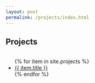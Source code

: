 ```yaml
---
layout: post
permalink: /projects/index.html
---
```

<h2>Projects</h2>
<div class="column">
  <ul>
  {% for item in site.projects %}
      <li>
        <a href="{{ item.url }}">{{ item.title }}</a>
      </li>
  {% endfor %}
  </ul>
</div>